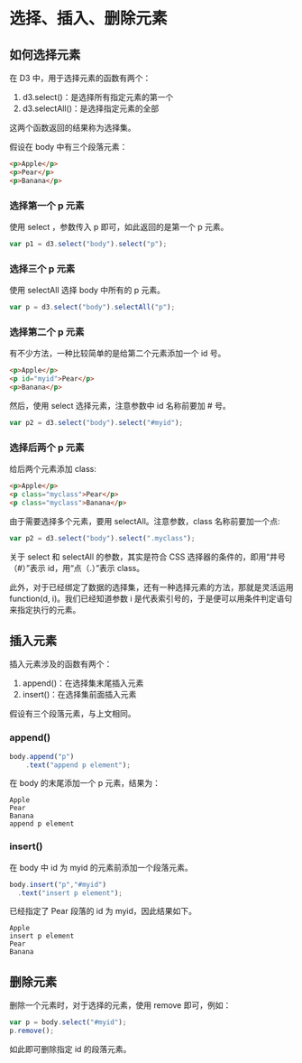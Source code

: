 # 选择、插入、删除元素

## 如何选择元素

在 D3 中，用于选择元素的函数有两个：

1. d3.select()：是选择所有指定元素的第一个
2. d3.selectAll()：是选择指定元素的全部

这两个函数返回的结果称为选择集。

假设在 body 中有三个段落元素：
```html
<p>Apple</p>
<p>Pear</p>
<p>Banana</p>
```

### 选择第一个 p 元素

使用 select ，参数传入 p 即可，如此返回的是第一个 p 元素。

```javascript
var p1 = d3.select("body").select("p");
```

### 选择三个 p 元素

使用 selectAll 选择 body 中所有的 p 元素。

```javascript
var p = d3.select("body").selectAll("p");
```

### 选择第二个 p 元素

有不少方法，一种比较简单的是给第二个元素添加一个 id 号。
```html
<p>Apple</p>
<p id="myid">Pear</p>
<p>Banana</p>
```

然后，使用 select 选择元素，注意参数中 id 名称前要加 # 号。

```javascript
var p2 = d3.select("body").select("#myid");
```

### 选择后两个 p 元素

给后两个元素添加 class:
```html
<p>Apple</p>
<p class="myclass">Pear</p>
<p class="myclass">Banana</p>
```

由于需要选择多个元素，要用 selectAll。注意参数，class 名称前要加一个点:

```javascript
var p2 = d3.select("body").select(".myclass");
```

关于 select 和 selectAll 的参数，其实是符合 CSS 选择器的条件的，即用“井号（#）”表示 id，用“点（.）”表示 class。

此外，对于已经绑定了数据的选择集，还有一种选择元素的方法，那就是灵活运用 function(d, i)。我们已经知道参数 i 是代表索引号的，于是便可以用条件判定语句来指定执行的元素。

## 插入元素

插入元素涉及的函数有两个：

1. append()：在选择集末尾插入元素
2. insert()：在选择集前面插入元素

假设有三个段落元素，与上文相同。

### append()

```javascript
body.append("p")
    .text("append p element");
```

在 body 的末尾添加一个 p 元素，结果为：
```
Apple
Pear
Banana
append p element
```

### insert()

在 body 中 id 为 myid 的元素前添加一个段落元素。
```javascript
body.insert("p","#myid")
  .text("insert p element");
```

已经指定了 Pear 段落的 id 为 myid，因此结果如下。
```
Apple
insert p element
Pear
Banana
```

## 删除元素

删除一个元素时，对于选择的元素，使用 remove 即可，例如：
```javascript
var p = body.select("#myid");
p.remove();
```
如此即可删除指定 id 的段落元素。

